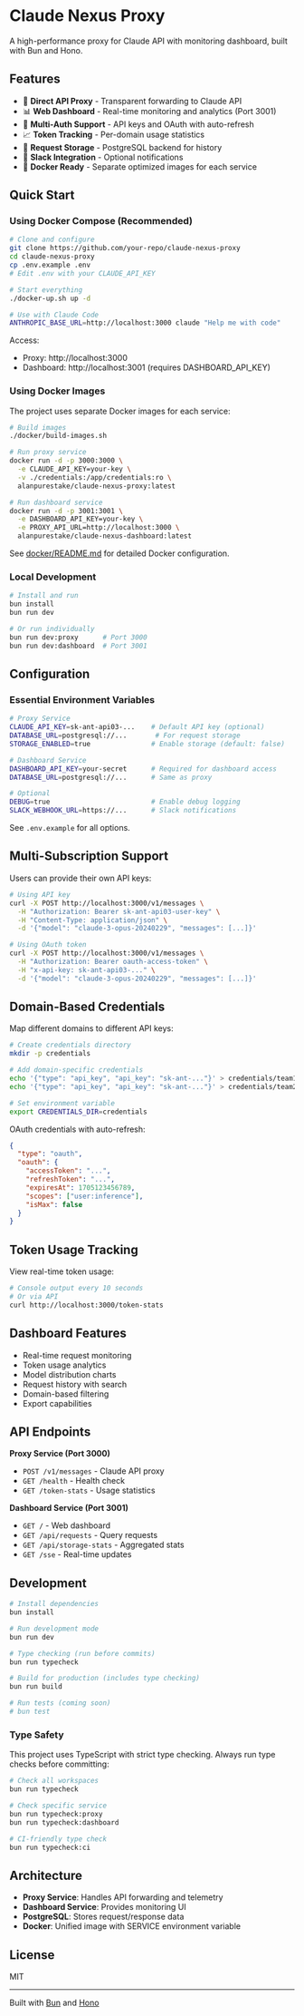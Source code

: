# Claude Nexus Proxy

A high-performance proxy for Claude API with monitoring dashboard, built with Bun and Hono.

## Features

- 🚀 **Direct API Proxy** - Transparent forwarding to Claude API
- 📊 **Web Dashboard** - Real-time monitoring and analytics (Port 3001)
- 🔐 **Multi-Auth Support** - API keys and OAuth with auto-refresh
- 📈 **Token Tracking** - Per-domain usage statistics
- 💾 **Request Storage** - PostgreSQL backend for history
- 🔔 **Slack Integration** - Optional notifications
- 🐳 **Docker Ready** - Separate optimized images for each service

## Quick Start

### Using Docker Compose (Recommended)

```bash
# Clone and configure
git clone https://github.com/your-repo/claude-nexus-proxy
cd claude-nexus-proxy
cp .env.example .env
# Edit .env with your CLAUDE_API_KEY

# Start everything
./docker-up.sh up -d

# Use with Claude Code
ANTHROPIC_BASE_URL=http://localhost:3000 claude "Help me with code"
```

Access:

- Proxy: http://localhost:3000
- Dashboard: http://localhost:3001 (requires DASHBOARD_API_KEY)

### Using Docker Images

The project uses separate Docker images for each service:

```bash
# Build images
./docker/build-images.sh

# Run proxy service
docker run -d -p 3000:3000 \
  -e CLAUDE_API_KEY=your-key \
  -v ./credentials:/app/credentials:ro \
  alanpurestake/claude-nexus-proxy:latest

# Run dashboard service
docker run -d -p 3001:3001 \
  -e DASHBOARD_API_KEY=your-key \
  -e PROXY_API_URL=http://localhost:3000 \
  alanpurestake/claude-nexus-dashboard:latest
```

See [docker/README.md](docker/README.md) for detailed Docker configuration.

### Local Development

```bash
# Install and run
bun install
bun run dev

# Or run individually
bun run dev:proxy      # Port 3000
bun run dev:dashboard  # Port 3001
```

## Configuration

### Essential Environment Variables

```bash
# Proxy Service
CLAUDE_API_KEY=sk-ant-api03-...    # Default API key (optional)
DATABASE_URL=postgresql://...       # For request storage
STORAGE_ENABLED=true               # Enable storage (default: false)

# Dashboard Service
DASHBOARD_API_KEY=your-secret      # Required for dashboard access
DATABASE_URL=postgresql://...      # Same as proxy

# Optional
DEBUG=true                         # Enable debug logging
SLACK_WEBHOOK_URL=https://...      # Slack notifications
```

See `.env.example` for all options.

## Multi-Subscription Support

Users can provide their own API keys:

```bash
# Using API key
curl -X POST http://localhost:3000/v1/messages \
  -H "Authorization: Bearer sk-ant-api03-user-key" \
  -H "Content-Type: application/json" \
  -d '{"model": "claude-3-opus-20240229", "messages": [...]}'

# Using OAuth token
curl -X POST http://localhost:3000/v1/messages \
  -H "Authorization: Bearer oauth-access-token" \
  -H "x-api-key: sk-ant-api03-..." \
  -d '{"model": "claude-3-opus-20240229", "messages": [...]}'
```

## Domain-Based Credentials

Map different domains to different API keys:

```bash
# Create credentials directory
mkdir -p credentials

# Add domain-specific credentials
echo '{"type": "api_key", "api_key": "sk-ant-..."}' > credentials/team1.example.com.credentials.json
echo '{"type": "api_key", "api_key": "sk-ant-..."}' > credentials/team2.example.com.credentials.json

# Set environment variable
export CREDENTIALS_DIR=credentials
```

OAuth credentials with auto-refresh:

```json
{
  "type": "oauth",
  "oauth": {
    "accessToken": "...",
    "refreshToken": "...",
    "expiresAt": 1705123456789,
    "scopes": ["user:inference"],
    "isMax": false
  }
}
```

## Token Usage Tracking

View real-time token usage:

```bash
# Console output every 10 seconds
# Or via API
curl http://localhost:3000/token-stats
```

## Dashboard Features

- Real-time request monitoring
- Token usage analytics
- Model distribution charts
- Request history with search
- Domain-based filtering
- Export capabilities

## API Endpoints

**Proxy Service (Port 3000)**

- `POST /v1/messages` - Claude API proxy
- `GET /health` - Health check
- `GET /token-stats` - Usage statistics

**Dashboard Service (Port 3001)**

- `GET /` - Web dashboard
- `GET /api/requests` - Query requests
- `GET /api/storage-stats` - Aggregated stats
- `GET /sse` - Real-time updates

## Development

```bash
# Install dependencies
bun install

# Run development mode
bun run dev

# Type checking (run before commits)
bun run typecheck

# Build for production (includes type checking)
bun run build

# Run tests (coming soon)
# bun test
```

### Type Safety

This project uses TypeScript with strict type checking. Always run type checks before committing:

```bash
# Check all workspaces
bun run typecheck

# Check specific service
bun run typecheck:proxy
bun run typecheck:dashboard

# CI-friendly type check
bun run typecheck:ci
```

## Architecture

- **Proxy Service**: Handles API forwarding and telemetry
- **Dashboard Service**: Provides monitoring UI
- **PostgreSQL**: Stores request/response data
- **Docker**: Unified image with SERVICE environment variable

## License

MIT

---

Built with [Bun](https://bun.sh) and [Hono](https://hono.dev)
